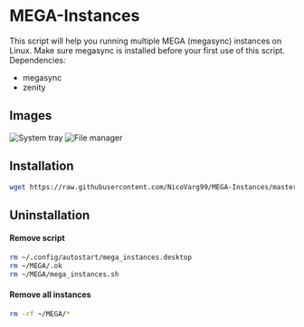 # MEGA-Instances
This script will help you running multiple MEGA (megasync) instances on Linux.
Make sure megasync is installed before your first use of this script.
Dependencies:
  - megasync
  - zenity

## Images
![System tray](img/path/tray-png?raw=true "System tray")
![File manager](img/path/file-manager.png?raw=true "File manager")

## Installation
```bash
wget https://raw.githubusercontent.com/NicoVarg99/MEGA-Instances/master/mega_instances.sh && bash mega_instances.sh
```

## Uninstallation
#### Remove script
```bash
rm ~/.config/autostart/mega_instances.desktop
rm ~/MEGA/.ok
rm ~/MEGA/mega_instances.sh
```
#### Remove all instances
```bash
rm -rf ~/MEGA/*
```
